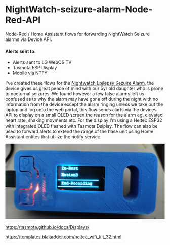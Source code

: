 # NightWatch-seizure-alarm-Node-Red-API

Node-Red / Home Assistant flows for forwarding NightWatch Seizure alarms via Device API.

#### Alerts sent to:
- Alerts sent to LG WebOS TV
- Tasmota ESP Display
- Mobile via NTFY


I've created these flows for the [Nightwatch Epilepsy Sezuire Alarm](https://nightwatchepilepsy.com/), the device gives us great peace of mind with our 5yr old daughter who is prone to nocturnal seizures. We found however a few false alarms left us confused as to why the alarm may have gone off during the night with no information from the device except the alarm ringing unless we take out the laptop and log onto the web portal, this flow sends alarts via the devices API to display on a small OLED screen the reason for the alarm eg. elevated heart rate, shaking movments etc. For the display I'm using a Heltec ESP32 with integrated OLED flashed with Tasmota Dsiplay. The flow can also be used to forward alerts to extend the range of the base unit using Home Assistant entites that utilize the notify service.

![alt text](https://github.com/Farmer-Eds-Shed/NightWatch-seizure-alarm-Node-Red-API/blob/main/IMG_20230102_121240.jpg?raw=true)

https://tasmota.github.io/docs/Displays/

https://templates.blakadder.com/heltec_wifi_kit_32.html
